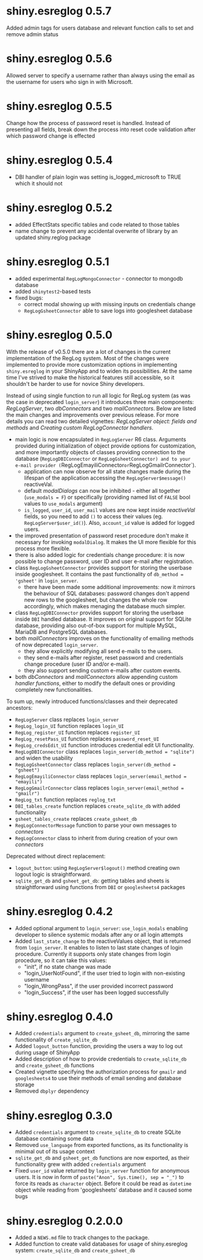 # shiny.esreglog 0.5.7

Added admin tags for users database and relevant function calls to set and remove admin status

# shiny.esreglog 0.5.6

Allowed server to specify a username rather than always using the email as the username for users who sign in with Microsoft.

# shiny.esreglog 0.5.5

Change how the process of password reset is handled. Instead of presenting all
fields, break down the process into reset code validation after which password
change is effected

# shiny.esreglog 0.5.4

- DBI handler of plain login was setting is_logged_microsoft to TRUE which it should not

# shiny.esreglog 0.5.2

- added EffectStats specific tables and code related to those tables
- name change to prevent any accidental overwrite of library by an updated shiny.reglog package

# shiny.esreglog 0.5.1

- added experimental `RegLogMongoConnector` - connector to mongodb database
- added `shinytest2`-based tests
- fixed bugs:
  - correct modal showing up with missing inputs on credentials change
  - `RegLogGsheetConnector` able to save logs into googlesheet database

# shiny.esreglog 0.5.0

With the release of v0.5.0 there are a lot of changes in the current implementation
of the RegLog system. Most of the changes were implemented to provide more
customization options in implementing `shiny.esreglog` in your ShinyApp and to
widen its possibilities. At the same time I've strived to make the historical
features still accessible, so it shouldn't be harder to use for novice 
Shiny developers.

Instead of using single function to run all logic for RegLog system (as was the
case in deprecated `login_server`) it introduces three main components:
*RegLogServer*, two *dbConnectors* and two *mailConnectors*. Below are listed
the main changes and improvements over previous release. For more details
you can read two detailed vignettes: *RegLogServer object: fields and methods*
and *Creating custom RegLogConnector handlers*.

- main logic is now encapsulated in `RegLogServer` R6 class. Arguments provided during
initialization of object provide options for customization, and more importantly
objects of classes providing connection to the database (`RegLogDBIConnector` or
`RegLogGsheetConnector) and to your e-mail provider (`RegLogEmayiliConnector`
or `RegLogGmailrConnector`). 
  - application can now observe for all state changes made during the lifespan
  of the application accessing the `RegLogServer$message()` reactiveVal.
  - default *modalDialogs* can now be inhibited - either all together (`use_modals = F`)
  or specifically (providing named list of `FALSE` bool values to `use_modals` argument)
  - `is_logged`, `user_id`, `user_mail` values are now kept inside *reactiveVal*
  fields, so you need to add `()` to access their values (eg. `RegLogServer$user_id()`).
  Also, `account_id` value is added for logged users.
- the improved presentation of password reset procedure don't make it necessary
for invoking `modalDialog`. It makes the UI more flexible for this process more
flexible.
- there is also added logic for credentials change procedure: it is now possible
to change password, user ID and user e-mail after registration.
- class `RegLogGsheetConnector` provides support for storing the userbase inside
googlesheet. It contains the past functionality of `db_method = 'gsheet'` in
`login_server`.
  - there have been made some additional improvements: now it mirrors the behaviour
  of SQL databases: password changes don't append new rows to the googlesheet,
  but changes the whole row accordingly, which makes menaging the database
  much simpler.
- class `RegLogDBIConnector` provides support for storing the userbase inside
`DBI` handled database. It improves on original support for SQLite database, 
providing also out-of-box support for multiple MySQL, MariaDB and PostgreSQL
databases.
- both *mailConnectors* improves on the functionality of emailing methods
of now deprecated `login_server`.
  - they allow explicitly modifying all send e-mails to the users.
  - they send e-mails after register, reset password and credentials change
  procedure (user ID and/or e-mail).
  - they also support sending custom e-mails after custom events.
- both *dbConnectors* and *mailConnectors* allow appending custom *handler functions*,
either to modify the default ones or providing completely new functionalities.

To sum up, newly introduced functions/classes and their deprecated ancestors:

- `RegLogServer` class replaces `login_server`
- `RegLog_login_UI` function replaces `login_UI`
- `RegLog_register_UI` function replaces `register_UI`
- `RegLog_resetPass_UI` function replaces `password_reset_UI`
- `RegLog_credsEdit_UI` function introduces credential edit UI functionality.
- `RegLogDBIConnector` class replaces `login_server(db_method = "sqlite")` and 
widen the usability
- `RegLogGsheetConnector` class replaces `login_server(db_method = "gsheet")`
- `RegLogEmayiliConnector` class replaces `login_server(email_method = "emayili")`
- `RegLogGmailrConnector` class replaces `login_server(email_method = "gmailr")`
- `RegLog_txt` function replaces `reglog_txt`
- `DBI_tables_create` function replaces `create_sqlite_db` with added functionality
- `gsheet_tables_create` replaces `create_gsheet_db`
- `RegLogConnectorMessage` function to parse your own messages to *connectors*
- `RegLogConnector` class to inherit from during creation of your own *connectors*

Deprecated without direct replacement:

- `logout_button`: using `RegLogServer$logout()` method creating own logout
logic is straightforward.
- `sqlite_get_db` and `gsheet_get_db`: getting tables and sheets is straightforward
using functions from `DBI` or `googlesheets4` packages

# shiny.esreglog 0.4.2

* Added optional argument to `login_server`: `use_login_modals` enabling developer to silence systemic modals
after any or all login attempts
* Added `last_state_change` to the reactiveValues object, that is returned from `login_server`. It enables to
listen to last state changes of login procedure. Currently it supports only state changes from login procedure, so it can take
this values:
  - "init", if no state change was made
  - "login_UserNotFound", if the user tried to login with non-existing username
  - "login_WrongPass", if the user provided incorrect password
  - "login_Success", if the user has been logged successfully

# shiny.esreglog 0.4.0

* Added `credentials` argument to `create_gsheet_db`, mirroring the same functionality of `create_sqlite_db`
* Added `logout_button` function, providing the users a way to log out during usage of ShinyApp
* Added description of how to provide credentials to `create_sqlite_db` and `create_gsheet_db` functions 
* Created vignette specifying the authorization process for `gmailr` and `googlesheets4` to use their methods of email sending and database storage
* Removed `dbplyr` dependency

# shiny.esreglog 0.3.0

* Added `credentials` argument to `create_sqlite_db` to create SQLite database containing some data
* Removed `use_language` from exported functions, as its functionality is minimal out of its usage context
* `sqlite_get_db` and `gsheet_get_db` functions are now exported, as their functionality grew with added `credentials` argument
* Fixed `user_id` value returned by `login_server` function for anonymous users. It is now in form of `paste("Anon", Sys.time(), sep = "_")` to force its reads as `character` object. Before it could be read as `datetime` object while reading from 'googlesheets' database and it caused some bugs


# shiny.esreglog 0.2.0.0

* Added a `NEWS.md` file to track changes to the package.
* Added function to create valid databases for usage of shiny.esreglog system: `create_sqlite_db` and `create_gsheet_db`
